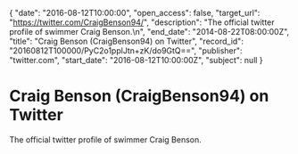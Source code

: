 {
  "date": "2016-08-12T10:00:00", 
  "open_access": false, 
  "target_url": "https://twitter.com/CraigBenson94/", 
  "description": "The official twitter profile of swimmer Craig Benson.\n", 
  "end_date": "2014-08-22T08:00:00Z", 
  "title": "Craig Benson (CraigBenson94) on Twitter", 
  "record_id": "20160812T100000/PyC2o1pplJtn+zK/do9GtQ==", 
  "publisher": "twitter.com", 
  "start_date": "2016-08-12T10:00:00Z", 
  "subject": null
}

# Craig Benson (CraigBenson94) on Twitter

The official twitter profile of swimmer Craig Benson.
